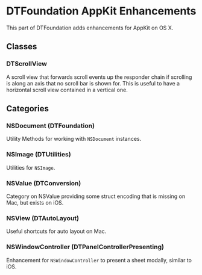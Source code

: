 DTFoundation AppKit Enhancements
================================

This part of DTFoundation adds enhancements for AppKit on OS X.

## Classes

### DTScrollView

A scroll view that forwards scroll events up the responder chain if scrolling is along an axis that no scroll bar is shown for. This is useful to have a horizontal scroll view contained in a vertical one.

## Categories

### NSDocument (DTFoundation)

Utility Methods for working with `NSDocument` instances.

### NSImage (DTUtilities)

Utilities for `NSImage`.

### NSValue (DTConversion)

Category on NSValue providing some struct encoding that is missing on Mac, but exists on iOS.

### NSView (DTAutoLayout)

Useful shortcuts for auto layout on Mac.

### NSWindowController (DTPanelControllerPresenting)

Enhancement for `NSWindowController` to present a sheet modally, similar to iOS.
